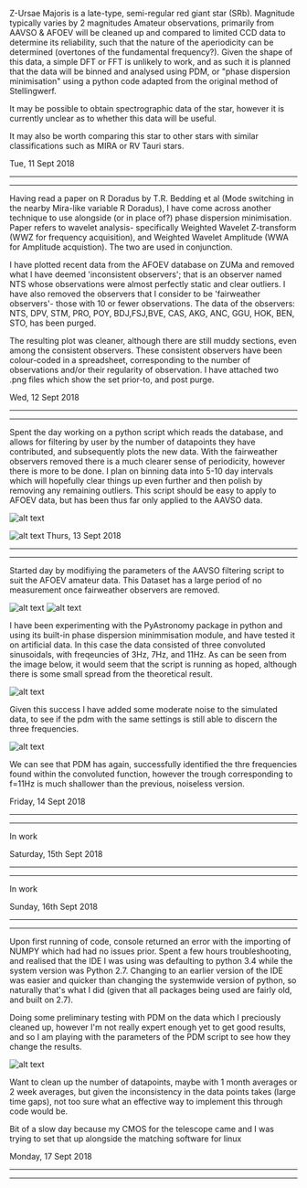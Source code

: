 Z-Ursae Majoris is a late-type, semi-regular red giant star (SRb). Magnitude typically varies by 2 magnitudes
Amateur observations, primarily from AAVSO & AFOEV will be cleaned up and compared to limited CCD data to determine
its reliability, such that the nature of the aperiodicity can be determined (overtones of the fundamental frequency?).
Given the shape of this data, a simple DFT or FFT is unlikely to work, and as such it is planned that the data will
be binned and analysed using PDM, or "phase dispersion minimisation" using a python code
adapted from the original method of Stellingwerf.

It may be possible to obtain spectrographic data of the star, however it is currently unclear as to whether this 
data will be useful.

It may also be worth comparing this star to other stars with similar classifications such as MIRA or RV Tauri stars.

Tue, 11 Sept 2018

____________________________________________________________________________________
____________________________________________________________________________________

Having read a paper on R Doradus by T.R. Bedding et al (Mode switching in the nearby Mira-like variable R Doradus), I have come across another technique to use alongside (or in place of?) phase dispersion minimisation. Paper refers to wavelet analysis- specifically
Weighted Wavelet Z-transform (WWZ for frequency acquisition), and Weighted Wavelet Amplitude (WWA for Amplitude acquistion). The two are used in conjunction.

I have plotted recent data from the AFOEV database on ZUMa and removed what I have deemed 'inconsistent observers'; that is an observer named NTS whose observations were almost perfectly static and clear outliers. I have also removed the observers that I consider to be 'fairweather observers'- those with 10 or fewer observations. The data of the observers: NTS, DPV, STM, PRO, POY, BDJ,FSJ,BVE, CAS, AKG, ANC, GGU, HOK, BEN, STO, has been purged.

The resulting plot was cleaner, although there are still muddy sections, even among the consistent observers. These
consistent observers have been colour-coded in a spreadsheet, corresponding to the number of observations and/or their
regularity of observation. I have attached two .png files which show the set prior-to, and post purge.

Wed, 12 Sept 2018

_____________________________________________________________________________________
_____________________________________________________________________________________

Spent the day working on a python script which reads the database, and allows for filtering by user by the number
of datapoints they have contributed, and subsequently plots the new data. With the fairweather observers removed
there is a much clearer sense of periodicity, however there is more to be done. I plan on binning data into 5-10
day intervals which will hopefully clear things up even further and then polish by removing any remaining outliers.
This script should be easy to apply to AFOEV data, but has been thus far only applied to the AAVSO data.

![alt text](https://github.com/cumminj1/ZUMA/blob/master/AAVSO_raw.png)

![alt text](https://github.com/cumminj1/ZUMA/blob/master/AAVSO_TOP_USERS.png)
Thurs, 13 Sept 2018
 
____________________________________________________________________________________
____________________________________________________________________________________
Started day by modifiying the parameters of the AAVSO filtering script to suit the AFOEV amateur
data. This Dataset has a large period of no measurement once fairweather observers are removed.

![alt text](https://github.com/cumminj1/ZUMA/blob/master/AFOEV_raw.png)
![alt text](https://github.com/cumminj1/ZUMA/blob/master/AFOEV_fairweather_removed.png)

I have been experimenting with the PyAstronomy package in python and using its built-in
phase dispersion minimmisation module, and have tested it on artificial data. In this case 
the data consisted of three convoluted sinusoidals, with freqeuncies of 3Hz, 7Hz, and 11Hz.
As can be seen from the image below, it would seem that the script is running as hoped, although
there is some small spread from the theoretical result.

![alt text](https://github.com/cumminj1/ZUMA/blob/master/pdm_3_7_11.png)

Given this success I have added some moderate noise to the simulated data, to see if the pdm with
the same settings is still able to discern the three frequencies.

![alt text](https://github.com/cumminj1/ZUMA/blob/master/pdm_3_7_11_noise.png)

We can see that PDM has again, successfully identified the thre frequencies found within the convoluted 
function, however the trough corresponding to f=11Hz is much shallower than the previous, noiseless version.

Friday, 14 Sept 2018

_______________________________________________________________________________________
_______________________________________________________________________________________
In work

Saturday, 15th Sept 2018
_______________________________________________________________________________________
_______________________________________________________________________________________
In work 

Sunday, 16th Sept 2018
_______________________________________________________________________________________
_______________________________________________________________________________________
Upon first running of code, console returned an error with the importing of NUMPY which had had no issues prior.
Spent a few hours troubleshooting, and realised that the IDE I was using was defaulting to python 3.4 
while the system version was Python 2.7. Changing to an earlier version of the IDE was easier and 
quicker than changing the systemwide version of python, so naturally that's what I did (given that all packages
being used are fairly old, and built on 2.7). 

Doing some preliminary testing with PDM on the data which I preciously cleaned up, however I'm not really
expert enough yet to get good results, and so I am playing with the parameters of the PDM script to see how
they change the results.

![alt text](https://github.com/cumminj1/ZUMA/blob/master/not_enough_data_pdm.png)

Want to clean up the number of datapoints, maybe with 1 month averages or 2 week averages, but given the 
inconsistency in the data points takes (large time gaps), not too sure what an effective way to implement
this through code would be.

Bit of a slow day because my CMOS for the telescope came and I was trying to set that up alongside
the matching software for linux

Monday, 17 Sept 2018

______________________________________________________________________________________
______________________________________________________________________________________
